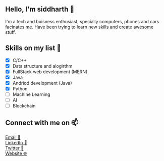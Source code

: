 ## **Hello, I'm siddharth 👋**
I'm a tech and buisness enthusiast, specially computers, phones and cars facinates me. Have been trying to learn new skills and create awesome stuff.

## **Skills on my list 🌱**
- [x] C/C++
- [x] Data structure and alogirthm
- [x] FullStack web development (MERN)
- [x] Java
- [x] Andriod development (Java)
- [X] Python
- [ ] Machine Learning
- [ ] AI
- [ ] Blockchain

## **Connect with me on 📫**
[Email 📧](sidmya@gmail.com) <br />
[LinkedIn 💼](https://www.linkedin.com/in/siddharth-saumya/) <br />
[Twitter 🐤](https://twitter.com/siddharthsaumya) <br />
[Website 🌐](https://siddharthsaumya.github.io/p)
